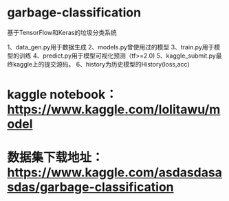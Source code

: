 # garbage-classification
基于TensorFlow和Keras的垃圾分类系统

1、data_gen.py用于数据生成
2、models.py曾使用过的模型
3、train.py用于模型的训练
4、predict.py用于模型可视化预测（tf>=2.0)
5、kaggle_submit.py最终kaggle上的提交源码。
6、history为历史模型的History(loss,acc)

# kaggle notebook：https://www.kaggle.com/lolitawu/model

# 数据集下载地址：https://www.kaggle.com/asdasdasasdas/garbage-classification
